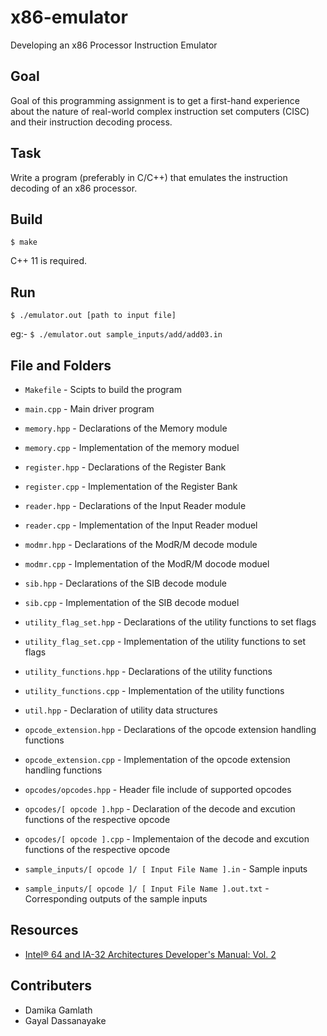 # x86-emulator
Developing an x86 Processor Instruction Emulator

## Goal
Goal of this programming assignment is to get a first-hand experience about the
nature of real-world complex instruction set computers (CISC) and their instruction decoding
process.

## Task
Write a program (preferably in C/C++) that emulates the instruction decoding of an x86
processor.

## Build

```$ make```

C++ 11 is required.

## Run

```$ ./emulator.out [path to input file]```

eg:- ```$ ./emulator.out sample_inputs/add/add03.in```

## File and Folders

- ```Makefile``` - Scipts to build the program
- ```main.cpp``` - Main driver program
- ```memory.hpp``` - Declarations of the Memory module
- ```memory.cpp``` - Implementation of the memory moduel
- ```register.hpp``` - Declarations of the Register Bank
- ```register.cpp``` - Implementation of the Register Bank
- ```reader.hpp``` - Declarations of the Input Reader module
- ```reader.cpp``` - Implementation of the Input Reader moduel
- ```modmr.hpp``` - Declarations of the ModR/M decode module
- ```modmr.cpp``` - Implementation of the ModR/M docode moduel
- ```sib.hpp``` - Declarations of the SIB decode module
- ```sib.cpp``` - Implementation of the SIB decode moduel
- ```utility_flag_set.hpp``` - Declarations of the utility functions to set flags
- ```utility_flag_set.cpp``` - Implementation of the utility functions to set flags
- ```utility_functions.hpp``` - Declarations of the utility functions
- ```utility_functions.cpp``` - Implementation of the utility functions
- ```util.hpp``` - Declaration of utility data structures
- ```opcode_extension.hpp``` - Declarations of the opcode extension handling functions
- ```opcode_extension.cpp``` - Implementation of the opcode extension handling functions

- ```opcodes/opcodes.hpp``` - Header file include of supported opcodes

- ```opcodes/[ opcode ].hpp``` - Declaration of the decode and excution functions of the respective opcode

- ```opcodes/[ opcode ].cpp``` - Implementaion of the decode and excution functions of the respective opcode

- ```sample_inputs/[ opcode ]/ [ Input File Name ].in``` - Sample inputs

- ```sample_inputs/[ opcode ]/ [ Input File Name ].out.txt``` - Corresponding outputs of the sample inputs

## Resources

- [Intel® 64 and IA-32 Architectures Developer's Manual: Vol. 2](https://software.intel.com/content/www/us/en/develop/articles/intel-sdm.html)
## Contributers
- Damika Gamlath
- Gayal Dassanayake
